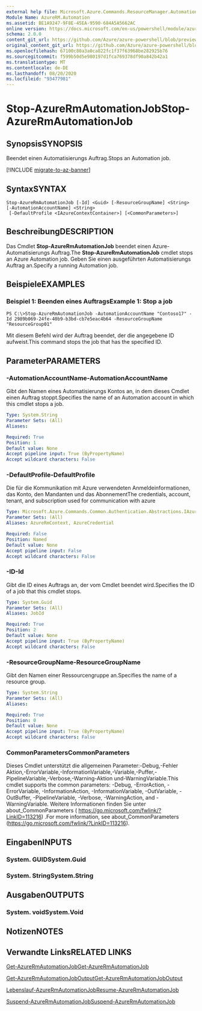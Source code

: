 ```yaml
---
external help file: Microsoft.Azure.Commands.ResourceManager.Automation.dll-Help.xml
Module Name: AzureRM.Automation
ms.assetid: BE1A9247-9F8E-45EA-9590-684A5A5662AC
online version: https://docs.microsoft.com/en-us/powershell/module/azurerm.automation/stop-azurermautomationjob
schema: 2.0.0
content_git_url: https://github.com/Azure/azure-powershell/blob/preview/src/ResourceManager/Automation/Commands.Automation/help/Stop-AzureRMAutomationJob.md
original_content_git_url: https://github.com/Azure/azure-powershell/blob/preview/src/ResourceManager/Automation/Commands.Automation/help/Stop-AzureRMAutomationJob.md
ms.openlocfilehash: 67100c80a3a0ca822fc1f37f63968be282925b76
ms.sourcegitcommit: f599b50d5e980197d1fca769378df90a842b42a1
ms.translationtype: MT
ms.contentlocale: de-DE
ms.lasthandoff: 08/20/2020
ms.locfileid: "93477981"
---
```

# <span data-ttu-id="be5fe-101">Stop-AzureRmAutomationJob</span><span class="sxs-lookup"><span data-stu-id="be5fe-101">Stop-AzureRmAutomationJob</span></span>

## <span data-ttu-id="be5fe-102">Synopsis</span><span class="sxs-lookup"><span data-stu-id="be5fe-102">SYNOPSIS</span></span>
<span data-ttu-id="be5fe-103">Beendet einen Automatisierungs Auftrag.</span><span class="sxs-lookup"><span data-stu-id="be5fe-103">Stops an Automation job.</span></span>

[!INCLUDE [migrate-to-az-banner](../../includes/migrate-to-az-banner.md)]

## <span data-ttu-id="be5fe-104">Syntax</span><span class="sxs-lookup"><span data-stu-id="be5fe-104">SYNTAX</span></span>

```
Stop-AzureRmAutomationJob [-Id] <Guid> [-ResourceGroupName] <String> [-AutomationAccountName] <String>
 [-DefaultProfile <IAzureContextContainer>] [<CommonParameters>]
```

## <span data-ttu-id="be5fe-105">Beschreibung</span><span class="sxs-lookup"><span data-stu-id="be5fe-105">DESCRIPTION</span></span>
<span data-ttu-id="be5fe-106">Das Cmdlet **Stop-AzureRmAutomationJob** beendet einen Azure-Automatisierungs Auftrag.</span><span class="sxs-lookup"><span data-stu-id="be5fe-106">The **Stop-AzureRmAutomationJob** cmdlet stops an Azure Automation job.</span></span>
<span data-ttu-id="be5fe-107">Geben Sie einen ausgeführten Automatisierungs Auftrag an.</span><span class="sxs-lookup"><span data-stu-id="be5fe-107">Specify a running Automation job.</span></span>

## <span data-ttu-id="be5fe-108">Beispiele</span><span class="sxs-lookup"><span data-stu-id="be5fe-108">EXAMPLES</span></span>

### <span data-ttu-id="be5fe-109">Beispiel 1: Beenden eines Auftrags</span><span class="sxs-lookup"><span data-stu-id="be5fe-109">Example 1: Stop a job</span></span>
```
PS C:\>Stop-AzureRmAutomationJob -AutomationAccountName "Contoso17" -Id 2989b069-24fe-40b9-b3bd-cb7e5eac4b64 -ResourceGroupName "ResourceGroup01"
```

<span data-ttu-id="be5fe-110">Mit diesem Befehl wird der Auftrag beendet, der die angegebene ID aufweist.</span><span class="sxs-lookup"><span data-stu-id="be5fe-110">This command stops the job that has the specified ID.</span></span>

## <span data-ttu-id="be5fe-111">Parameter</span><span class="sxs-lookup"><span data-stu-id="be5fe-111">PARAMETERS</span></span>

### <span data-ttu-id="be5fe-112">-AutomationAccountName</span><span class="sxs-lookup"><span data-stu-id="be5fe-112">-AutomationAccountName</span></span>
<span data-ttu-id="be5fe-113">Gibt den Namen eines Automatisierungs Kontos an, in dem dieses Cmdlet einen Auftrag stoppt.</span><span class="sxs-lookup"><span data-stu-id="be5fe-113">Specifies the name of an Automation account in which this cmdlet stops a job.</span></span>

```yaml
Type: System.String
Parameter Sets: (All)
Aliases:

Required: True
Position: 1
Default value: None
Accept pipeline input: True (ByPropertyName)
Accept wildcard characters: False
```

### <span data-ttu-id="be5fe-114">-DefaultProfile</span><span class="sxs-lookup"><span data-stu-id="be5fe-114">-DefaultProfile</span></span>
<span data-ttu-id="be5fe-115">Die für die Kommunikation mit Azure verwendeten Anmeldeinformationen, das Konto, den Mandanten und das Abonnement</span><span class="sxs-lookup"><span data-stu-id="be5fe-115">The credentials, account, tenant, and subscription used for communication with azure</span></span>

```yaml
Type: Microsoft.Azure.Commands.Common.Authentication.Abstractions.IAzureContextContainer
Parameter Sets: (All)
Aliases: AzureRmContext, AzureCredential

Required: False
Position: Named
Default value: None
Accept pipeline input: False
Accept wildcard characters: False
```

### <span data-ttu-id="be5fe-116">-ID</span><span class="sxs-lookup"><span data-stu-id="be5fe-116">-Id</span></span>
<span data-ttu-id="be5fe-117">Gibt die ID eines Auftrags an, der vom Cmdlet beendet wird.</span><span class="sxs-lookup"><span data-stu-id="be5fe-117">Specifies the ID of a job that this cmdlet stops.</span></span>

```yaml
Type: System.Guid
Parameter Sets: (All)
Aliases: JobId

Required: True
Position: 2
Default value: None
Accept pipeline input: True (ByPropertyName)
Accept wildcard characters: False
```

### <span data-ttu-id="be5fe-118">-ResourceGroupName</span><span class="sxs-lookup"><span data-stu-id="be5fe-118">-ResourceGroupName</span></span>
<span data-ttu-id="be5fe-119">Gibt den Namen einer Ressourcengruppe an.</span><span class="sxs-lookup"><span data-stu-id="be5fe-119">Specifies the name of a resource group.</span></span>

```yaml
Type: System.String
Parameter Sets: (All)
Aliases:

Required: True
Position: 0
Default value: None
Accept pipeline input: True (ByPropertyName)
Accept wildcard characters: False
```

### <span data-ttu-id="be5fe-120">CommonParameters</span><span class="sxs-lookup"><span data-stu-id="be5fe-120">CommonParameters</span></span>
<span data-ttu-id="be5fe-121">Dieses Cmdlet unterstützt die allgemeinen Parameter:-Debug,-Fehler Aktion,-ErrorVariable,-InformationVariable,-Variable,-Puffer,-PipelineVariable,-Verbose,-Warning-Aktion und-WarningVariable.</span><span class="sxs-lookup"><span data-stu-id="be5fe-121">This cmdlet supports the common parameters: -Debug, -ErrorAction, -ErrorVariable, -InformationAction, -InformationVariable, -OutVariable, -OutBuffer, -PipelineVariable, -Verbose, -WarningAction, and -WarningVariable.</span></span> <span data-ttu-id="be5fe-122">Weitere Informationen finden Sie unter about_CommonParameters ( https://go.microsoft.com/fwlink/?LinkID=113216) .</span><span class="sxs-lookup"><span data-stu-id="be5fe-122">For more information, see about_CommonParameters (https://go.microsoft.com/fwlink/?LinkID=113216).</span></span>

## <span data-ttu-id="be5fe-123">Eingaben</span><span class="sxs-lookup"><span data-stu-id="be5fe-123">INPUTS</span></span>

### <span data-ttu-id="be5fe-124">System. GUID</span><span class="sxs-lookup"><span data-stu-id="be5fe-124">System.Guid</span></span>

### <span data-ttu-id="be5fe-125">System. String</span><span class="sxs-lookup"><span data-stu-id="be5fe-125">System.String</span></span>

## <span data-ttu-id="be5fe-126">Ausgaben</span><span class="sxs-lookup"><span data-stu-id="be5fe-126">OUTPUTS</span></span>

### <span data-ttu-id="be5fe-127">System. void</span><span class="sxs-lookup"><span data-stu-id="be5fe-127">System.Void</span></span>

## <span data-ttu-id="be5fe-128">Notizen</span><span class="sxs-lookup"><span data-stu-id="be5fe-128">NOTES</span></span>

## <span data-ttu-id="be5fe-129">Verwandte Links</span><span class="sxs-lookup"><span data-stu-id="be5fe-129">RELATED LINKS</span></span>

[<span data-ttu-id="be5fe-130">Get-AzureRmAutomationJob</span><span class="sxs-lookup"><span data-stu-id="be5fe-130">Get-AzureRmAutomationJob</span></span>](./Get-AzureRMAutomationJob.md)

[<span data-ttu-id="be5fe-131">Get-AzureRmAutomationJobOutput</span><span class="sxs-lookup"><span data-stu-id="be5fe-131">Get-AzureRmAutomationJobOutput</span></span>](./Get-AzureRMAutomationJobOutput.md)

[<span data-ttu-id="be5fe-132">Lebenslauf-AzureRmAutomationJob</span><span class="sxs-lookup"><span data-stu-id="be5fe-132">Resume-AzureRmAutomationJob</span></span>](./Resume-AzureRMAutomationJob.md)

[<span data-ttu-id="be5fe-133">Suspend-AzureRmAutomationJob</span><span class="sxs-lookup"><span data-stu-id="be5fe-133">Suspend-AzureRmAutomationJob</span></span>](./Suspend-AzureRMAutomationJob.md)


